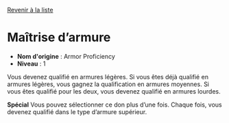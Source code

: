 [Revenir à la liste](..)

# Maîtrise d’armure

 * **Nom d'origine** : Armor Proficiency
 * **Niveau** : 1


<p>Vous devenez qualifié en armures légères. Si vous êtes déjà qualifié en armures légères, vous gagnez la qualification en armures moyennes. Si vous êtes qualifié pour les deux, vous devenez qualifié en armures lourdes.</p>
<p><strong>Spécial</strong> Vous pouvez sélectionner ce don plus d’une fois. Chaque fois, vous devenez qualifié dans le type d’armure supérieur.</p>